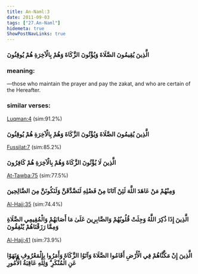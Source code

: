 ```yaml
---
title: An-Naml:3
date: 2011-09-03
tags: ["27.An-Naml"]
hidemeta: true 
ShowPostNavLinks: true 
---
```

### الَّذِينَ يُقِيمُونَ الصَّلَاةَ وَيُؤْتُونَ الزَّكَاةَ وَهُمْ بِالْآخِرَةِ هُمْ يُوقِنُونَ
### meaning: 
—those who maintain the prayer and pay the zakat, and who are certain of the Hereafter.
### similar verses: 

[Luqman:4](/31/4) (sim:91.2%)

### الَّذِينَ يُقِيمُونَ الصَّلَاةَ وَيُؤْتُونَ الزَّكَاةَ وَهُمْ بِالْآخِرَةِ هُمْ يُوقِنُونَ

[Fussilat:7](/41/7) (sim:85.2%)

### الَّذِينَ لَا يُؤْتُونَ الزَّكَاةَ وَهُمْ بِالْآخِرَةِ هُمْ كَافِرُونَ

[At-Tawba:75](/9/75) (sim:77.5%)

### وَمِنْهُمْ مَنْ عَاهَدَ اللَّهَ لَئِنْ آتَانَا مِنْ فَضْلِهِ لَنَصَّدَّقَنَّ وَلَنَكُونَنَّ مِنَ الصَّالِحِينَ

[Al-Hajj:35](/22/35) (sim:74.4%)

### الَّذِينَ إِذَا ذُكِرَ اللَّهُ وَجِلَتْ قُلُوبُهُمْ وَالصَّابِرِينَ عَلَىٰ مَا أَصَابَهُمْ وَالْمُقِيمِي الصَّلَاةِ وَمِمَّا رَزَقْنَاهُمْ يُنْفِقُونَ

[Al-Hajj:41](/22/41) (sim:73.9%)

### الَّذِينَ إِنْ مَكَّنَّاهُمْ فِي الْأَرْضِ أَقَامُوا الصَّلَاةَ وَآتَوُا الزَّكَاةَ وَأَمَرُوا بِالْمَعْرُوفِ وَنَهَوْا عَنِ الْمُنْكَرِ ۗ وَلِلَّهِ عَاقِبَةُ الْأُمُورِ
